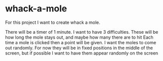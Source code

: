 # whack-a-mole

For this project I want to create whack a mole.

There will be a timer of 1 minute. 
I want to have 3 difficulties. These will be how long the mole stays out, and maybe how many there are to hit
Each time a mole is clicked then a point will be given.
I want the moles to come out randomly. For now they will be in fixed positions in the middle of the screen, but if possible I want to have them appear randomly on the screen